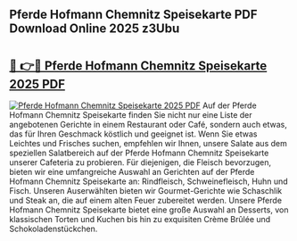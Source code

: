 ## Pferde Hofmann Chemnitz Speisekarte PDF Download Online 2025 z3Ubu

# <h2><a href="http://gcc4l0m.nevu.top/?p=Pferde+Hofmann+Chemnitz+Speisekarte">🔗 👉🔴 Pferde Hofmann Chemnitz Speisekarte 2025 PDF</a></h2>

[![Pferde Hofmann Chemnitz Speisekarte 2025 PDF](https://i.imgur.com/dBaPXMq.png)](http://gcc4l0m.nevu.top/?p=Pferde+Hofmann+Chemnitz+Speisekarte)
Auf der Pferde Hofmann Chemnitz Speisekarte finden Sie nicht nur eine Liste der angebotenen Gerichte in einem Restaurant oder Café, sondern auch etwas, das für Ihren Geschmack köstlich und geeignet ist. Wenn Sie etwas Leichtes und Frisches suchen, empfehlen wir Ihnen, unsere Salate aus dem speziellen Salatbereich auf der Pferde Hofmann Chemnitz Speisekarte unserer Cafeteria zu probieren. Für diejenigen, die Fleisch bevorzugen, bieten wir eine umfangreiche Auswahl an Gerichten auf der Pferde Hofmann Chemnitz Speisekarte an: Rindfleisch, Schweinefleisch, Huhn und Fisch. Unseren Auserwählten bieten wir Gourmet-Gerichte wie Schaschlik und Steak an, die auf einem alten Feuer zubereitet werden. Unsere Pferde Hofmann Chemnitz Speisekarte bietet eine große Auswahl an Desserts, von klassischen Torten und Kuchen bis hin zu exquisiten Crème Brûlée und Schokoladenstückchen.
